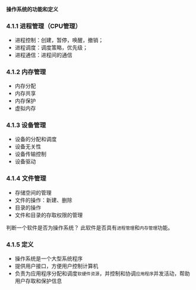#### 操作系统的功能和定义

### 4.1.1 进程管理（CPU管理）
- 进程控制：创建，暂停，唤醒，撤销；
- 进程调度：调度策略，优先级；
- 进程通信：进程间的通信

### 4.1.2 内存管理
- 内存分配
- 内存共享
- 内存保护
- 虚拟内存

### 4.1.3 设备管理
- 设备的分配和调度
- 设备无关性
- 设备传输控制
- 设备驱动

### 4.1.4 文件管理
- 存储空间的管理
- 文件的操作：新建、删除
- 目录的操作
- 文件和目录的存取权限的管理


判断一个软件是否为操作系统？
此软件是否具有`进程管理`和`内存管理`功能。


### 4.1.5 定义
- 操作系统是一个大型系统程序
- 提供用户接口，方便用户控制计算机
- 负责为应用程序分配和调度`软硬件资源`，并控制和协调`应用程序`并发活动，帮助用户存取和保护信息


